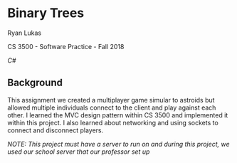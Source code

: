Binary Trees
==============

Ryan Lukas

CS 3500 - Software Practice - Fall 2018

*C#*

Background
------------

This assignment we created a multiplayer game simular to astroids but allowed multiple individuals connect to the client and play against each other. I learned the MVC design pattern within CS 3500 and implemented it within this project. I also learned about networking and using sockets to connect and disconnect players. 

*NOTE: This project must have a server to run on and during this project, we used our school server that our professor set up*
